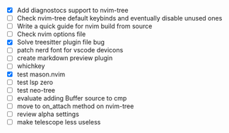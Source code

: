 - [x] Add diagnostocs support to nvim-tree
- [ ] Check nvim-tree default keybinds and eventually disable unused ones
- [ ] Write a quick guide for nvim build from source 
- [ ] Check nvim options file 
- [x] Solve treesitter plugin file bug
- [ ] patch nerd font for vscode devicons 
- [ ] create markdown preview plugin
- [ ] whichkey
- [x] test mason.nvim
- [ ] test lsp zero
- [ ] test neo-tree
- [ ] evaluate adding Buffer source to cmp
- [ ] move to on_attach method on nvim-tree
- [ ] review alpha settings
- [ ] make telescope less useless
